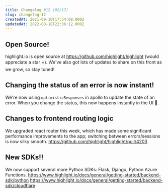 ```yaml
---
title: Changelog #12 (02/17)
slug: changelog-12
createdAt: 2021-09-10T17:54:08.000Z
updatedAt: 2022-08-18T22:36:12.000Z
---
```


## Open Source!
highlight.io is open source at https://github.com/highlight/highlight (would appreciate a star ⭐️). We've also got lots of updates to share on this front as we grow, so stay tuned!

## Changing the status of an error is now instant!
We're now using `optimisticResponses` in apollo to update the state of an error. When you change the status, this now happens instantly in the UI 🤯.

## Changes to frontend routing logic
We upgraded react router this week, which has made some significant performance improvements to the app; switching between errors/sessions is now silky smooth.
https://github.com/highlight/highlight/pull/4203

## New SDKs!!
We now support several more Python SDKs: Flask, Django, Python Azure Functions.
https://www.highlight.io/docs/general/getting-started/backend-sdk/python
https://www.highlight.io/docs/general/getting-started/backend-sdk/cloudflare

